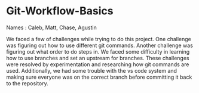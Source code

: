 # Git-Workflow-Basics

Names : Caleb, Matt, Chase, Agustin

We faced a few of challenges while trying to do this project.
One challenge was figuring out how to use different git commands.
Another challenge was figuring out what order to do steps in. 
We faced some difficulty in learning how to use branches and set an
upstream for branches. These challenges were resolved by experimentation
and researching how git commands are used. Additionally, we had some 
trouble with the vs code system and making sure everyone was on the correct branch
before committing it back to the repository.
